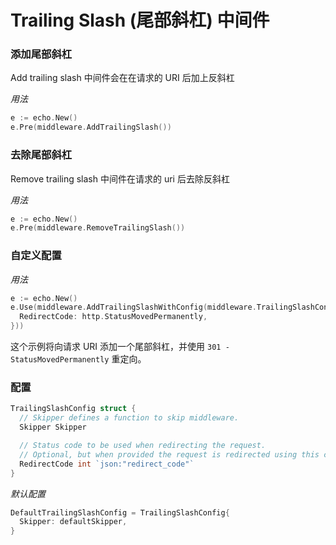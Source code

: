 # Trailing Slash (尾部斜杠) 中间件

### 添加尾部斜杠

Add trailing slash 中间件会在在请求的 URI 后加上反斜杠

_用法_
```go
e := echo.New()
e.Pre(middleware.AddTrailingSlash())
```

### 去除尾部斜杠

Remove trailing slash 中间件在请求的 uri 后去除反斜杠

_用法_
```go
e := echo.New()
e.Pre(middleware.RemoveTrailingSlash())
```

### 自定义配置

_用法_

```go
e := echo.New()
e.Use(middleware.AddTrailingSlashWithConfig(middleware.TrailingSlashConfig{
  RedirectCode: http.StatusMovedPermanently,
}))
```

这个示例将向请求 URI 添加一个尾部斜杠，并使用 `301 - StatusMovedPermanently` 重定向。

### 配置

```go
TrailingSlashConfig struct {
  // Skipper defines a function to skip middleware.
  Skipper Skipper

  // Status code to be used when redirecting the request.
  // Optional, but when provided the request is redirected using this code.
  RedirectCode int `json:"redirect_code"`
}
```

_默认配置_

```go
DefaultTrailingSlashConfig = TrailingSlashConfig{
  Skipper: defaultSkipper,
}
```